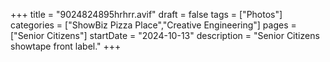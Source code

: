 +++
title = "9024824895hrhrr.avif"
draft = false
tags = ["Photos"]
categories = ["ShowBiz Pizza Place","Creative Engineering"]
pages = ["Senior Citizens"]
startDate = "2024-10-13"
description = "Senior Citizens showtape front label."
+++
